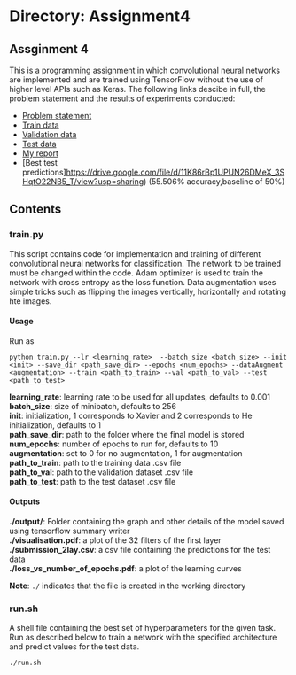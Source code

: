 # Directory: Assignment4     

## Assginment 4    

This is a programming assignment in which convolutional neural networks are implemented and are trained using TensorFlow without the use of higher level APIs such as Keras. The following links descibe in full, the problem statement and the results of experiments conducted:      

- [Problem statement](https://drive.google.com/file/d/1jWMBiAYhAzqpBd5um-hn-539QQxQw2vu/view?usp=sharing)      
- [Train data](https://drive.google.com/file/d/1nvse-2dDZ1fmFU1LXridPU2W1CLqfC-a/view?usp=sharing)    
- [Validation data](https://drive.google.com/file/d/1HSd6y7m8Fa4Zm0xD_0gPoZUOKNNZ1rRr/view?usp=sharing)     
- [Test data](https://drive.google.com/file/d/1-06hjxnA6D88u5HJXYNCMF0lXQ3UBz0d/view?usp=sharing)             
- [My report](https://drive.google.com/file/d/1oNV1kge-6_L2fUnDqFHy_sgmUDDsPUi7/view?usp=sharing)     
- [Best test predictions]https://drive.google.com/file/d/11K86rBp1UPUN26DMeX_3SHqtO22NB5_T/view?usp=sharing) (55.506% accuracy,baseline of 50%)     

## Contents   

### train.py

This script contains code for implementation and training of different convolutional neural networks for classification. The network to be trained must be changed within the code. Adam optimizer is used to train the network with cross entropy as the loss function. Data augmentation uses simple tricks such as flipping the images vertically, horizontally and rotating hte images.

#### Usage    

Run as 
```
python train.py --lr <learning_rate>  --batch_size <batch_size> --init <init> --save_dir <path_save_dir> --epochs <num_epochs> --dataAugment <augmentation> --train <path_to_train> --val <path_to_val> --test <path_to_test>
```


__learning_rate__: learning rate to be used for all updates, defaults to 0.001      
__batch_size__: size of minibatch, defaults to 256      
__init__: initialization, 1 corresponds to Xavier and 2 corresponds to He initialization, defaults to 1         
__path_save_dir__: path to the folder where the final model is stored           
__num_epochs__: number of epochs to run for, defaults to 10     
__augmentation__: set to 0 for no augmentation, 1 for augmentation   
__path_to_train__: path to the training data .csv file    
__path_to_val__: path to the validation dataset .csv file     
__path_to_test__: path to the test dataset .csv file     



#### Outputs

__./output/__: Folder containing the graph and other details of the model saved using tensorflow summary writer     
__./visualisation.pdf__: a plot of the 32 filters of the first layer      
__./submission_2lay.csv__: a csv file containing the predictions for the test data    
__./loss_vs_number_of_epochs.pdf__: a plot of the learning curves

__Note__: ```./``` indicates that the file is created in the working directory

### run.sh   

A shell file containing the best set of hyperparameters for the given task. Run as described below to train a network with the specified architecture and predict values for the test data.     

```
./run.sh
```    


